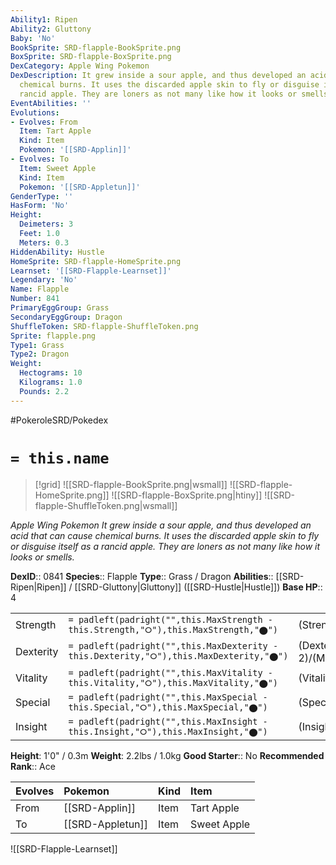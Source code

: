 ```yaml
---
Ability1: Ripen
Ability2: Gluttony
Baby: 'No'
BookSprite: SRD-flapple-BookSprite.png
BoxSprite: SRD-flapple-BoxSprite.png
DexCategory: Apple Wing Pokemon
DexDescription: It grew inside a sour apple, and thus developed an acid that can cause
  chemical burns. It uses the discarded apple skin to fly or disguise itself as a
  rancid apple. They are loners as not many like how it looks or smells.
EventAbilities: ''
Evolutions:
- Evolves: From
  Item: Tart Apple
  Kind: Item
  Pokemon: '[[SRD-Applin]]'
- Evolves: To
  Item: Sweet Apple
  Kind: Item
  Pokemon: '[[SRD-Appletun]]'
GenderType: ''
HasForm: 'No'
Height:
  Deimeters: 3
  Feet: 1.0
  Meters: 0.3
HiddenAbility: Hustle
HomeSprite: SRD-flapple-HomeSprite.png
Learnset: '[[SRD-Flapple-Learnset]]'
Legendary: 'No'
Name: Flapple
Number: 841
PrimaryEggGroup: Grass
SecondaryEggGroup: Dragon
ShuffleToken: SRD-flapple-ShuffleToken.png
Sprite: flapple.png
Type1: Grass
Type2: Dragon
Weight:
  Hectograms: 10
  Kilograms: 1.0
  Pounds: 2.2
---
```


#PokeroleSRD/Pokedex

# `= this.name`

> [!grid]
> ![[SRD-flapple-BookSprite.png|wsmall]]
> ![[SRD-flapple-HomeSprite.png]]
> ![[SRD-flapple-BoxSprite.png|htiny]]
> ![[SRD-flapple-ShuffleToken.png|wsmall]]


*Apple Wing Pokemon*
*It grew inside a sour apple, and thus developed an acid that can cause chemical burns. It uses the discarded apple skin to fly or disguise itself as a rancid apple. They are loners as not many like how it looks or smells.*

**DexID**:: 0841
**Species**:: Flapple
**Type**:: Grass / Dragon
**Abilities**:: [[SRD-Ripen|Ripen]] / [[SRD-Gluttony|Gluttony]] ([[SRD-Hustle|Hustle]])
**Base HP**:: 4

|           |                                                                                        |                                          |
| --------- | -------------------------------------------------------------------------------------- | ---------------------------------------- |
| Strength  | `= padleft(padright("",this.MaxStrength - this.Strength,"⭘"),this.MaxStrength,"⬤")`    | (Strength::3)/(MaxStrength::6)   |
| Dexterity | `= padleft(padright("",this.MaxDexterity - this.Dexterity,"⭘"),this.MaxDexterity,"⬤")` | (Dexterity:: 2)/(MaxDexterity::5) |
| Vitality  | `= padleft(padright("",this.MaxVitality - this.Vitality,"⭘"),this.MaxVitality,"⬤")`    | (Vitality::2)/(MaxVitality::5)   |
| Special   | `= padleft(padright("",this.MaxSpecial - this.Special,"⭘"),this.MaxSpecial,"⬤")`       | (Special::3)/(MaxSpecial::6)     |
| Insight   | `= padleft(padright("",this.MaxInsight - this.Insight,"⭘"),this.MaxInsight,"⬤")`       | (Insight::2)/(MaxInsight::4)     |

**Height**: 1'0" / 0.3m
**Weight**: 2.2lbs / 1.0kg
**Good Starter**:: No
**Recommended Rank**:: Ace

| Evolves   | Pokemon          | Kind   | Item        |
|:----------|:-----------------|:-------|:------------|
| From      | [[SRD-Applin]]   | Item   | Tart Apple  |
| To        | [[SRD-Appletun]] | Item   | Sweet Apple |

![[SRD-Flapple-Learnset]]